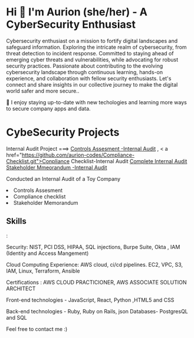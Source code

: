 

<h1>Hi 👋 I'm Aurion (she/her) - A CyberSecurity Enthusiast </h1>

<p>Cybersecurity enthusiast on a mission to fortify digital landscapes and safeguard information. Exploring the intricate realm of cybersecurity, from threat detection to incident response. Committed to staying ahead of emerging cyber threats and vulnerabilities, while advocating for robust security practices. Passionate about contributing to the evolving cybersecurity landscape through continuous learning, hands-on experience, and collaboration with fellow security enthusiasts. Let's connect and share insights in our collective journey to make the digital world safer and more secure..</p> 


🌱 I enjoy staying up-to-date with new techologies and learning more ways to secure company apps and data. 

<h1>CybeSecurity Projects</h1>

Internal Audit Project ===> <a href ="https://github.com/aurion-codes/SecurityAudit.git"> Controls Assesment -Internal Audit</a> , < a href="https://github.com/aurion-codes/Compliance-Checklist.git">Conpliance Checklist-Internal Audit</a> <a href="https://github.com/aurion-codes/SecurityAuditPt2.git"> Complete Internal Audit Stakeholder Mmeorandum -Internal Audit</a>
<p>Conducted an Internal Audit of a Toy Company</p>
  <li>Controls Assesment</li> 
  <li>Compliance checklist</li>
  <li>Stakeholder Memorandum</li>


<h2><b>Skills</b></h2>:

Security: NIST, PCI DSS, HIPAA, SQL injections, Burpe Suite, Okta , IAM (Identity and Access Mangement) 

Cloud Computing Experience: AWS cloud, ci/cd pipelines. EC2, VPC, S3, IAM, Linux, Terraform, Ansible

Certifications : AWS CLOUD PRACTICIONER, AWS ASSOCIATE SOLUTION ARCHITECT

Front-end technologies - JavaScript, React, Python ,HTML5 and CSS

Back-end technologies - Ruby, Ruby on Rails, json
Databases- PostgresQL and SQL

Feel free to contact me :)

